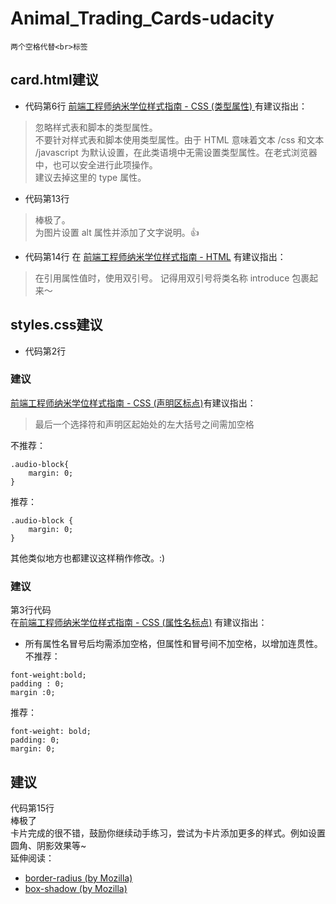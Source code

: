 # Animal_Trading_Cards-udacity
`两个空格代替<br>标签`
## card.html建议
* 代码第6行
[前端工程师纳米学位样式指南 - CSS (类型属性) ](https://github.com/udacity/frontend-nanodegree-styleguide-zh/blob/master/%E5%89%8D%E7%AB%AF%E5%B7%A5%E7%A8%8B%E5%B8%88%E7%BA%B3%E7%B1%B3%E5%AD%A6%E4%BD%8D%E6%A0%B7%E5%BC%8F%E6%8C%87%E5%8D%97%20-%20HTML%20.md#%E7%B1%BB%E5%9E%8B%E5%B1%9E%E6%80%A7)有建议指出：  
> 忽略样式表和脚本的类型属性。  
> 不要针对样式表和脚本使用类型属性。由于 HTML 意味着文本 /css 和文本 /javascript 为默认设置，在此类语境中无需设置类型属性。在老式浏览器中，也可以安全进行此项操作。  
建议去掉这里的 type 属性。  

* 代码第13行
> 棒极了。   
>为图片设置 alt 属性并添加了文字说明。👍 

* 代码第14行
在 [前端工程师纳米学位样式指南 - HTML](https://github.com/udacity/frontend-nanodegree-styleguide-zh/blob/master/%E5%89%8D%E7%AB%AF%E5%B7%A5%E7%A8%8B%E5%B8%88%E7%BA%B3%E7%B1%B3%E5%AD%A6%E4%BD%8D%E6%A0%B7%E5%BC%8F%E6%8C%87%E5%8D%97%20-%20HTML%20.md#html-%E5%BC%95%E5%8F%B7) 有建议指出：
>在引用属性值时，使用双引号。 
>记得用双引号将类名称 introduce 包裹起来～ 

## styles.css建议
* 代码第2行
### 建议
[前端工程师纳米学位样式指南 - CSS (声明区标点)](https://github.com/udacity/frontend-nanodegree-styleguide-zh/blob/master/%E5%89%8D%E7%AB%AF%E5%B7%A5%E7%A8%8B%E5%B8%88%E7%BA%B3%E7%B1%B3%E5%AD%A6%E4%BD%8D%E6%A0%B7%E5%BC%8F%E6%8C%87%E5%8D%97%20-%20CSS.md#%E5%A3%B0%E6%98%8E%E5%8C%BA%E6%A0%87%E7%82%B9)有建议指出：  
>最后一个选择符和声明区起始处的左大括号之间需加空格  

不推荐：  
```
.audio-block{   
    margin: 0;  
}
```
推荐：  
```
.audio-block {   
    margin: 0;   
}  
```
其他类似地方也都建议这样稍作修改。:)  

### 建议  
第3行代码   
在[前端工程师纳米学位样式指南 - CSS (属性名标点)](https://github.com/udacity/frontend-nanodegree-styleguide-zh/blob/master/%E5%89%8D%E7%AB%AF%E5%B7%A5%E7%A8%8B%E5%B8%88%E7%BA%B3%E7%B1%B3%E5%AD%A6%E4%BD%8D%E6%A0%B7%E5%BC%8F%E6%8C%87%E5%8D%97%20-%20CSS.md#%E5%B1%9E%E6%80%A7%E5%90%8D%E6%A0%87%E7%82%B9) 有建议指出：  
* 所有属性名冒号后均需添加空格，但属性和冒号间不加空格，以增加连贯性。  
不推荐：  
```
font-weight:bold;  
padding : 0;  
margin :0;  
```
推荐：  
```
font-weight: bold;  
padding: 0;   
margin: 0;  
```

## 建议
代码第15行  
棒极了  
卡片完成的很不错，鼓励你继续动手练习，尝试为卡片添加更多的样式。例如设置圆角、阴影效果等~  
延伸阅读：  
* [border-radius (by Mozilla)](https://developer.mozilla.org/zh-CN/docs/Web/CSS/Reference)
* [box-shadow (by Mozilla)](https://developer.mozilla.org/zh-CN/docs/Web/CSS/box-shadow)